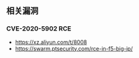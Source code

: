 相关漏洞
---

### CVE-2020-5902 RCE

- https://xz.aliyun.com/t/8008
- https://swarm.ptsecurity.com/rce-in-f5-big-ip/
